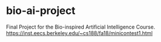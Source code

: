 # bio-ai-project
Final Project for the Bio-inspired Artificial Intelligence Course.
https://inst.eecs.berkeley.edu/~cs188/fa18/minicontest1.html
